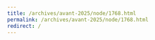 ```yaml
---
title: /archives/avant-2025/node/1768.html
permalink: /archives/avant-2025/node/1768.html
redirect: /
---
```

